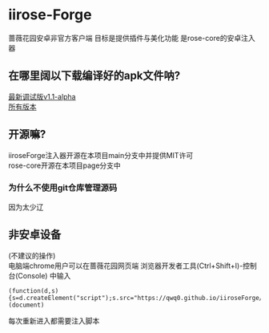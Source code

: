 # iirose-Forge
蔷薇花园安卓非官方客户端 目标是提供插件与美化功能 是rose-core的安卓注入器   

## 在哪里阔以下载编译好的apk文件呐?
[最新调试版v1.1-alpha](https://github.com/qwq0/iiroseForge/releases/download/v1.1-alpha/iirose-forge-v1.1alpha-debug.apk)   
[所有版本](https://github.com/qwq0/iiroseForge/releases)   

## 开源嘛?
iiroseForge注入器开源在本项目main分支中并提供MIT许可    
rose-core开源在本项目page分支中   
### 为什么不使用git仓库管理源码
因为太少辽   

## 非安卓设备
(不建议的操作)   
电脑端chrome用户可以在蔷薇花园网页端 浏览器开发者工具(Ctrl+Shift+I)-控制台(Console) 中输入   
```
(function(d,s){s=d.createElement("script");s.src="https://qwq0.github.io/iiroseForge/l.js";d.body.appendChild(s);})(document)
```
每次重新进入都需要注入脚本   
